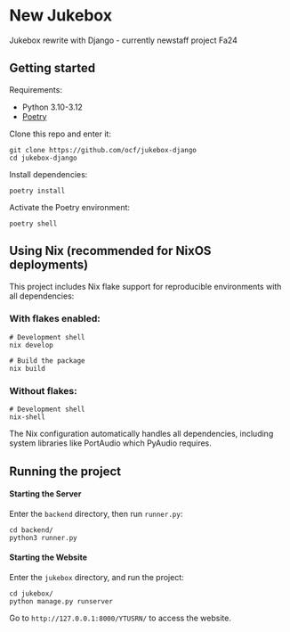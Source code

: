 # New Jukebox

Jukebox rewrite with Django - currently newstaff project Fa24

## Getting started

Requirements:

- Python 3.10-3.12
- [Poetry](https://python-poetry.org/)

Clone this repo and enter it:

```
git clone https://github.com/ocf/jukebox-django
cd jukebox-django
```

Install dependencies:

```
poetry install
```

Activate the Poetry environment:

```
poetry shell
```

## Using Nix (recommended for NixOS deployments)

This project includes Nix flake support for reproducible environments with all dependencies:

### With flakes enabled:

```
# Development shell
nix develop

# Build the package
nix build
```

### Without flakes:

```
# Development shell
nix-shell
```

The Nix configuration automatically handles all dependencies, including system libraries like PortAudio which PyAudio requires.

## Running the project

#### Starting the Server

Enter the `backend` directory, then run `runner.py`:

```
cd backend/
python3 runner.py
```

#### Starting the Website

Enter the `jukebox` directory, and run the project:

```
cd jukebox/
python manage.py runserver
```

Go to `http://127.0.0.1:8000/YTUSRN/` to access the website.